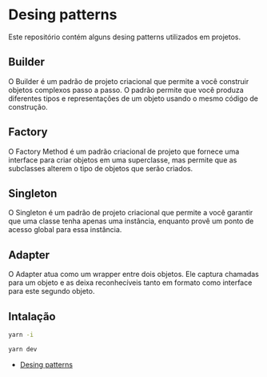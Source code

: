# Desing patterns

Este repositório contém alguns desing patterns utilizados em projetos.

## Builder
O Builder é um padrão de projeto criacional que permite a você construir objetos complexos passo a passo. O padrão permite que você produza diferentes tipos e representações de um objeto usando o mesmo código de construção.

## Factory
O Factory Method é um padrão criacional de projeto que fornece uma interface para criar objetos em uma superclasse, mas permite que as subclasses alterem o tipo de objetos que serão criados.

## Singleton
O Singleton é um padrão de projeto criacional que permite a você garantir que uma classe tenha apenas uma instância, enquanto provê um ponto de acesso global para essa instância.

## Adapter
O Adapter atua como um wrapper entre dois objetos. Ele captura chamadas para um objeto e as deixa reconhecíveis tanto em formato como interface para este segundo objeto.

## Intalação

```bash
yarn -i

yarn dev
```

* [Desing patterns](https://refactoring.guru/)
